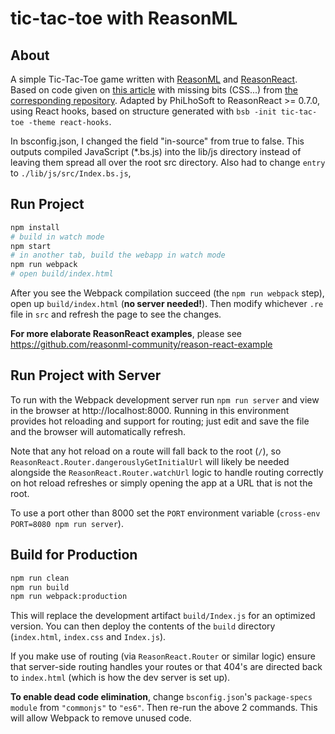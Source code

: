 # tic-tac-toe with ReasonML

## About

A simple Tic-Tac-Toe game written with [ReasonML](https://reasonml.github.io/en) and [ReasonReact](https://reasonml.github.io/reason-react/en).
Based on code given on [this article](https://medium.freecodecamp.org/learn-reasonml-by-building-tic-tac-toe-in-react-334203dd513c) with missing bits (CSS...) from [the corresponding repository](https://github.com/codinglawyer/reason-tic-tac-toe).
Adapted by PhiLhoSoft to ReasonReact >= 0.7.0, using React hooks, based on structure generated with `bsb -init tic-tac-toe -theme react-hooks`.

In bsconfig.json, I changed the field "in-source" from true to false. This outputs compiled JavaScript (*.bs.js) into the lib/js directory instead of leaving them spread all over the root src directory.
Also had to change `entry` to `./lib/js/src/Index.bs.js`,

## Run Project

```sh
npm install
# build in watch mode
npm start
# in another tab, build the webapp in watch mode
npm run webpack
# open build/index.html
```

After you see the Webpack compilation succeed (the `npm run webpack` step), open up `build/index.html` (**no server needed!**). Then modify whichever `.re` file in `src` and refresh the page to see the changes.

**For more elaborate ReasonReact examples**, please see https://github.com/reasonml-community/reason-react-example

## Run Project with Server

To run with the Webpack development server run `npm run server` and view in the browser at http://localhost:8000. Running in this environment provides hot reloading and support for routing; just edit and save the file and the browser will automatically refresh.

Note that any hot reload on a route will fall back to the root (`/`), so `ReasonReact.Router.dangerouslyGetInitialUrl` will likely be needed alongside the `ReasonReact.Router.watchUrl` logic to handle routing correctly on hot reload refreshes or simply opening the app at a URL that is not the root.

To use a port other than 8000 set the `PORT` environment variable (`cross-env PORT=8080 npm run server`).

## Build for Production

```sh
npm run clean
npm run build
npm run webpack:production
```

This will replace the development artifact `build/Index.js` for an optimized version. You can then deploy the contents of the `build` directory (`index.html`, `index.css` and `Index.js`).

If you make use of routing (via `ReasonReact.Router` or similar logic) ensure that server-side routing handles your routes or that 404's are directed back to `index.html` (which is how the dev server is set up).

**To enable dead code elimination**, change `bsconfig.json`'s `package-specs` `module` from `"commonjs"` to `"es6"`. Then re-run the above 2 commands. This will allow Webpack to remove unused code.
